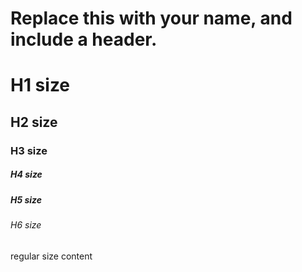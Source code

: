 # Replace this with your name, and include a header.
# H1 size
## H2 size
### H3 size
##### H4 size
##### H5 size
###### H6 size
regular size content
